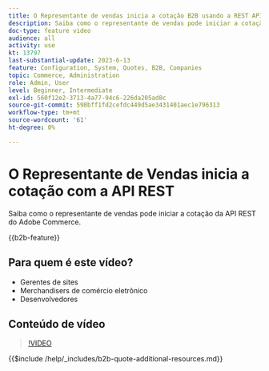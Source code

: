 ```yaml
---
title: O Representante de vendas inicia a cotação B2B usando a REST API
description: Saiba como o representante de vendas pode iniciar a cotação da API REST do Adobe Commerce.
doc-type: feature video
audience: all
activity: use
kt: 13797
last-substantial-update: 2023-6-13
feature: Configuration, System, Quotes, B2B, Companies
topic: Commerce, Administration
role: Admin, User
level: Beginner, Intermediate
exl-id: 560f12e2-3713-4a77-94c6-226da205ad8c
source-git-commit: 598bff1fd2cefdc449d5ae3431401aec1e796313
workflow-type: tm+mt
source-wordcount: '61'
ht-degree: 0%

---
```


# O Representante de Vendas inicia a cotação com a API REST

Saiba como o representante de vendas pode iniciar a cotação da API REST do Adobe Commerce.

{{b2b-feature}}

## Para quem é este vídeo?

- Gerentes de sites
- Merchandisers de comércio eletrônico
- Desenvolvedores

## Conteúdo de vídeo

>[!VIDEO](https://video.tv.adobe.com/v/3420414?learn=on)

{{$include /help/_includes/b2b-quote-additional-resources.md}}
